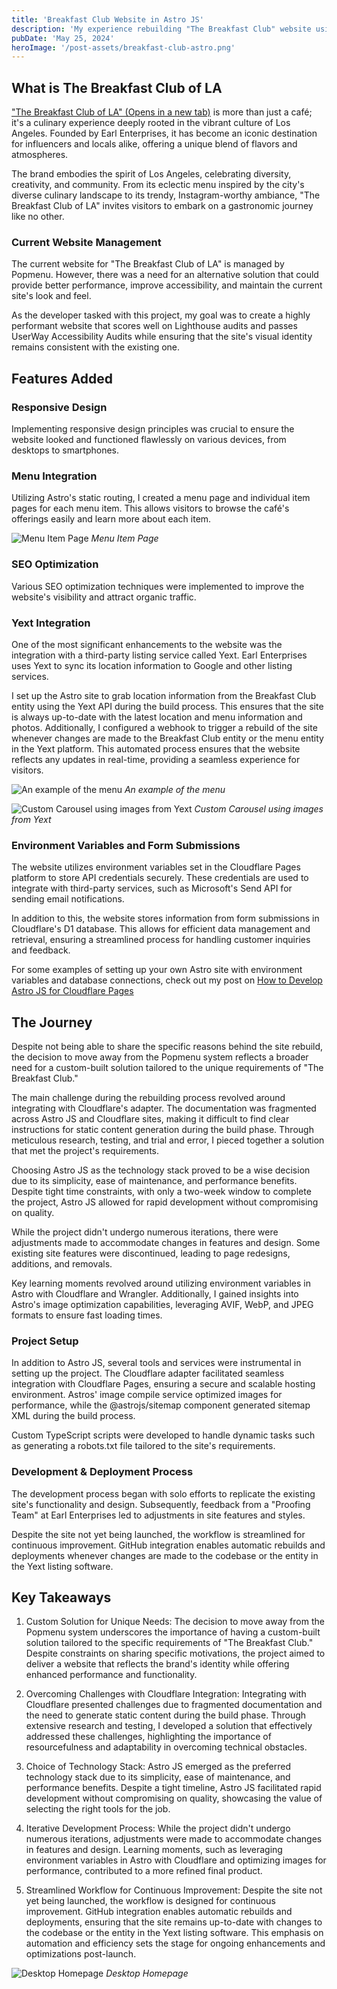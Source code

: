 ```yaml
---
title: 'Breakfast Club Website in Astro JS'
description: 'My experience rebuilding "The Breakfast Club" website using Astro JS, a front-end framework optimized for fast, efficient websites.'
pubDate: 'May 25, 2024'
heroImage: '/post-assets/breakfast-club-astro.png'
---
```


## What is The Breakfast Club of LA

<a href="https://www.thebreakfastclubla.com/" target="_blank">"The Breakfast Club of LA" (Opens in a new tab)</a> is more than just a café; it's a culinary experience deeply rooted in the vibrant culture of Los Angeles. Founded by Earl Enterprises, it has become an iconic destination for influencers and locals alike, offering a unique blend of flavors and atmospheres.

The brand embodies the spirit of Los Angeles, celebrating diversity, creativity, and community. From its eclectic menu inspired by the city's diverse culinary landscape to its trendy, Instagram-worthy ambiance, "The Breakfast Club of LA" invites visitors to embark on a gastronomic journey like no other.

### Current Website Management

The current website for "The Breakfast Club of LA" is managed by Popmenu. However, there was a need for an alternative solution that could provide better performance, improve accessibility, and maintain the current site's look and feel.

As the developer tasked with this project, my goal was to create a highly performant website that scores well on Lighthouse audits and passes UserWay Accessibility Audits while ensuring that the site's visual identity remains consistent with the existing one.

## Features Added

### Responsive Design

Implementing responsive design principles was crucial to ensure the website looked and functioned flawlessly on various devices, from desktops to smartphones.

### Menu Integration

Utilizing Astro's static routing, I created a menu page and individual item pages for each menu item. This allows visitors to browse the café's offerings easily and learn more about each item.

![Menu Item Page](/post-assets/breakfast-club-menu-item-page.png)
_Menu Item Page_

### SEO Optimization

Various SEO optimization techniques were implemented to improve the website's visibility and attract organic traffic.

### Yext Integration

One of the most significant enhancements to the website was the integration with a third-party listing service called Yext. Earl Enterprises uses Yext to sync its location information to Google and other listing services.

I set up the Astro site to grab location information from the Breakfast Club entity using the Yext API during the build process. This ensures that the site is always up-to-date with the latest location and menu information and photos. Additionally, I configured a webhook to trigger a rebuild of the site whenever changes are made to the Breakfast Club entity or the menu entity in the Yext platform. This automated process ensures that the website reflects any updates in real-time, providing a seamless experience for visitors.

![An example of the menu](/post-assets/breakfast-club-menu-example.png)
_An example of the menu_

![Custom Carousel using images from Yext](/post-assets/breakfast-club-carousel.png)
_Custom Carousel using images from Yext_

### Environment Variables and Form Submissions

The website utilizes environment variables set in the Cloudflare Pages platform to store API credentials securely. These credentials are used to integrate with third-party services, such as Microsoft's Send API for sending email notifications.

In addition to this, the website stores information from form submissions in Cloudflare's D1 database. This allows for efficient data management and retrieval, ensuring a streamlined process for handling customer inquiries and feedback.

For some examples of setting up your own Astro site with environment variables and database connections, check out my post on [How to Develop Astro JS for Cloudflare Pages](/blog/astro-cloudflare-environment-variables/)

## The Journey

Despite not being able to share the specific reasons behind the site rebuild, the decision to move away from the Popmenu system reflects a broader need for a custom-built solution tailored to the unique requirements of "The Breakfast Club."

The main challenge during the rebuilding process revolved around integrating with Cloudflare's adapter. The documentation was fragmented across Astro JS and Cloudflare sites, making it difficult to find clear instructions for static content generation during the build phase. Through meticulous research, testing, and trial and error, I pieced together a solution that met the project's requirements.

Choosing Astro JS as the technology stack proved to be a wise decision due to its simplicity, ease of maintenance, and performance benefits. Despite tight time constraints, with only a two-week window to complete the project, Astro JS allowed for rapid development without compromising on quality.

While the project didn't undergo numerous iterations, there were adjustments made to accommodate changes in features and design. Some existing site features were discontinued, leading to page redesigns, additions, and removals.

Key learning moments revolved around utilizing environment variables in Astro with Cloudflare and Wrangler. Additionally, I gained insights into Astro's image optimization capabilities, leveraging AVIF, WebP, and JPEG formats to ensure fast loading times.

### Project Setup

In addition to Astro JS, several tools and services were instrumental in setting up the project. The Cloudflare adapter facilitated seamless integration with Cloudflare Pages, ensuring a secure and scalable hosting environment. Astros' image compile service optimized images for performance, while the @astrojs/sitemap component generated sitemap XML during the build process.

Custom TypeScript scripts were developed to handle dynamic tasks such as generating a robots.txt file tailored to the site's requirements.

### Development & Deployment Process

The development process began with solo efforts to replicate the existing site's functionality and design. Subsequently, feedback from a "Proofing Team" at Earl Enterprises led to adjustments in site features and styles.

Despite the site not yet being launched, the workflow is streamlined for continuous improvement. GitHub integration enables automatic rebuilds and deployments whenever changes are made to the codebase or the entity in the Yext listing software.

## Key Takeaways

1. Custom Solution for Unique Needs: The decision to move away from the Popmenu system underscores the importance of having a custom-built solution tailored to the specific requirements of "The Breakfast Club." Despite constraints on sharing specific motivations, the project aimed to deliver a website that reflects the brand's identity while offering enhanced performance and functionality.

2. Overcoming Challenges with Cloudflare Integration: Integrating with Cloudflare presented challenges due to fragmented documentation and the need to generate static content during the build phase. Through extensive research and testing, I developed a solution that effectively addressed these challenges, highlighting the importance of resourcefulness and adaptability in overcoming technical obstacles.

3. Choice of Technology Stack: Astro JS emerged as the preferred technology stack due to its simplicity, ease of maintenance, and performance benefits. Despite a tight timeline, Astro JS facilitated rapid development without compromising on quality, showcasing the value of selecting the right tools for the job.

4. Iterative Development Process: While the project didn't undergo numerous iterations, adjustments were made to accommodate changes in features and design. Learning moments, such as leveraging environment variables in Astro with Cloudflare and optimizing images for performance, contributed to a more refined final product.

5. Streamlined Workflow for Continuous Improvement: Despite the site not yet being launched, the workflow is designed for continuous improvement. GitHub integration enables automatic rebuilds and deployments, ensuring that the site remains up-to-date with changes to the codebase or the entity in the Yext listing software. This emphasis on automation and efficiency sets the stage for ongoing enhancements and optimizations post-launch.

![Desktop Homepage](/post-assets/breakfast-club-homepage.png)
_Desktop Homepage_
